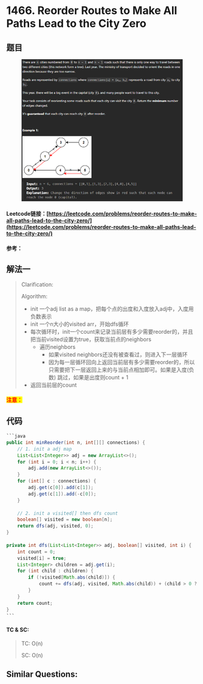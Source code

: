 # 1466. Reorder Routes to Make All Paths Lead to the City Zero

## 题目

<figure><img src="../../.gitbook/assets/image (195).png" alt=""><figcaption></figcaption></figure>

#### Leetcode链接：[https://leetcode.com/problems/reorder-routes-to-make-all-paths-lead-to-the-city-zero/](https://leetcode.com/problems/reorder-routes-to-make-all-paths-lead-to-the-city-zero/)

#### 参考：

## 解法一

> Clarification:&#x20;
>
> Algorithm:&#x20;
>
> * init 一个adj list as a map，把每个点的出度和入度放入adj中，入度用负数表示
> * init 一个n大小的visited arr，开始dfs循环
> * 每次循环时，init一个count来记录当前层有多少需要reorder的，并且把当前visited设置为true，获取当前点的neighbors
>   * 遍历neighbors
>     * 如果visited neighbors还没有被查看过，则进入下一层循环
>     * 因为每一层循环回向上返回当前层有多少需要reorder的，所以只需要把下一层返回上来的与当前点相加即可。如果是入度(负数) 跳过，如果是出度则count + 1
> * 返回当前层的count

#### <mark style="color:red;">注意：</mark>

## 代码

````java
```java
public int minReorder(int n, int[][] connections) {
    // 1. init a adj map
    List<List<Integer>> adj = new ArrayList<>();
    for (int i = 0; i < n; i++) {
        adj.add(new ArrayList<>());
    }
    for (int[] c : connections) {
        adj.get(c[0]).add(c[1]);
        adj.get(c[1]).add(-c[0]);
    }

    // 2. init a visited[] then dfs count
    boolean[] visited = new boolean[n];
    return dfs(adj, visited, 0);
}

private int dfs(List<List<Integer>> adj, boolean[] visited, int i) {
    int count = 0;
    visited[i] = true;
    List<Integer> children = adj.get(i);
    for (int child : children) {
        if (!visited[Math.abs(child)]) {
            count += dfs(adj, visited, Math.abs(child)) + (child > 0 ? 1 : 0);
        }
    }
    return count;
}
```
````

#### TC & SC:&#x20;

> TC: O(n)
>
> SC: O(n)

## **Similar Questions:**&#x20;
